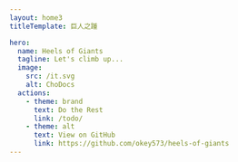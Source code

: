 ```yaml
---
layout: home3
titleTemplate: 巨人之踵

hero:
  name: Heels of Giants
  tagline: Let's climb up... 
  image:
    src: /it.svg
    alt: ChoDocs
  actions:
    - theme: brand
      text: Do the Rest
      link: /todo/
    - theme: alt
      text: View on GitHub
      link: https://github.com/okey573/heels-of-giants
---
```

